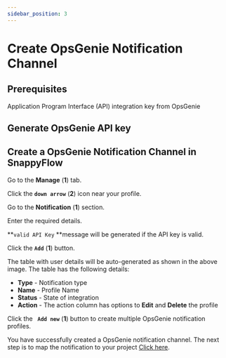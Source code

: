 ```yaml
---
sidebar_position: 3 
---
```

# Create OpsGenie Notification Channel 
## Prerequisites

Application Program Interface (API) integration key from OpsGenie

## Generate OpsGenie API key

## Create a OpsGenie Notification Channel in SnappyFlow

Go to the **Manage** (**1**) tab.

Click the **`down arrow`**  (**2**) icon near your profile.

Go to the **Notification**  (**1**) section.

Enter the required details.

**`valid API Key` **message will be generated if the API key is valid.

Click the **`Add`** (**1**) button. 

The table with user details will be auto-generated as shown in the above image. The table has the following details:

- **Type** - Notification type
- **Name** - Profile Name
- **Status** - State of integration
- **Action** - The action column has options to **Edit** and **Delete** the profile

Click the **` Add new`**  (**1**) button to create multiple OpsGenie notification profiles.

You have successfully created a  OpsGenie notification channel. The next step is to map the notification to your project [Click here](/docs/Alerts_notifications/Notifications/Map_Notification_Alerts/map_projects_to_channels).
